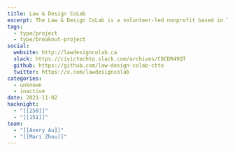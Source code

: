 ```yaml
---
title: Law & Design CoLab
excerpt: The Law & Design CoLab is a volunteer-led nonprofit based in Toronto. It conceived, scoped, and built digital products by engaging with legal experts and community stakeholders.
tags:
  - type/project
  - type/breakout-project
social:
  website: http://lawdesigncolab.ca
  slack: https://civictechto.slack.com/archives/C8CDR49QT
  github: https://github.com/law-design-colab-ctto
  twitter: https://x.com/lawdesigncolab
categories:
  - unknown
  - inactive
date: 2021-11-02
hacknight:
  - "[[258]]"
  - "[[151]]"
team:
  - "[[Avery Au]]"
  - "[[Mari Zhou]]"
---
```


